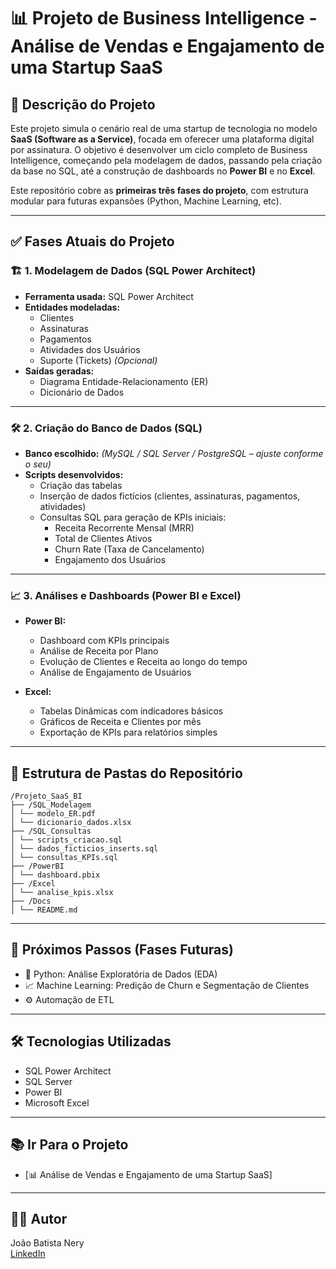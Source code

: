 # 📊 Projeto de Business Intelligence - Análise de Vendas e Engajamento de uma Startup SaaS

## 📝 Descrição do Projeto

Este projeto simula o cenário real de uma startup de tecnologia no modelo **SaaS (Software as a Service)**, focada em oferecer uma plataforma digital por assinatura. O objetivo é desenvolver um ciclo completo de Business Intelligence, começando pela modelagem de dados, passando pela criação da base no SQL, até a construção de dashboards no **Power BI** e no **Excel**.

Este repositório cobre as **primeiras três fases do projeto**, com estrutura modular para futuras expansões (Python, Machine Learning, etc).

---

## ✅ Fases Atuais do Projeto

### 🏗️ 1. Modelagem de Dados (SQL Power Architect)

- **Ferramenta usada:** SQL Power Architect
- **Entidades modeladas:**
  - Clientes
  - Assinaturas
  - Pagamentos
  - Atividades dos Usuários
  - Suporte (Tickets) *(Opcional)*
- **Saídas geradas:**
  - Diagrama Entidade-Relacionamento (ER)
  - Dicionário de Dados

---

### 🛠️ 2. Criação do Banco de Dados (SQL)

- **Banco escolhido:** *(MySQL / SQL Server / PostgreSQL – ajuste conforme o seu)*
- **Scripts desenvolvidos:**
  - Criação das tabelas
  - Inserção de dados fictícios (clientes, assinaturas, pagamentos, atividades)
  - Consultas SQL para geração de KPIs iniciais:
    - Receita Recorrente Mensal (MRR)
    - Total de Clientes Ativos
    - Churn Rate (Taxa de Cancelamento)
    - Engajamento dos Usuários

---

### 📈 3. Análises e Dashboards (Power BI e Excel)

- **Power BI:**
  - Dashboard com KPIs principais
  - Análise de Receita por Plano
  - Evolução de Clientes e Receita ao longo do tempo
  - Análise de Engajamento de Usuários

- **Excel:**
  - Tabelas Dinâmicas com indicadores básicos
  - Gráficos de Receita e Clientes por mês
  - Exportação de KPIs para relatórios simples

---

## 📂 Estrutura de Pastas do Repositório
```
/Projeto_SaaS_BI
├── /SQL_Modelagem
│ └── modelo_ER.pdf
│ └── dicionario_dados.xlsx
├── /SQL_Consultas
│ └── scripts_criacao.sql
│ └── dados_ficticios_inserts.sql
│ └── consultas_KPIs.sql
├── /PowerBI
│ └── dashboard.pbix
├── /Excel
│ └── analise_kpis.xlsx
├── /Docs
│ └── README.md
```

---

## 🚀 Próximos Passos (Fases Futuras)

- 🔎 Python: Análise Exploratória de Dados (EDA)
- 📈 Machine Learning: Predição de Churn e Segmentação de Clientes
- ⚙️ Automação de ETL

---

## 🛠️ Tecnologias Utilizadas

- SQL Power Architect
- SQL Server
- Power BI
- Microsoft Excel

---

## 📚 Ir Para o Projeto

- [📊 Análise de Vendas e Engajamento de uma Startup SaaS]

---

## 👨‍💻 Autor

João Batista Nery  
[LinkedIn](www.linkedin.com/in/joaobatistanery)
